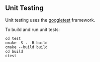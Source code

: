 ## Unit Testing

Unit testing uses the [googletest](https://google.github.io/googletest/) framework.

To build and run unit tests:

```
cd test
cmake -S . -B build
cmake --build build
cd build
ctest
```

